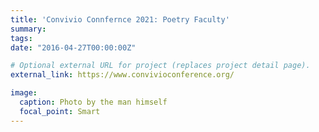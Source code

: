 ```yaml
---
title: 'Convivio Connfernce 2021: Poetry Faculty'
summary: 
tags:
date: "2016-04-27T00:00:00Z"

# Optional external URL for project (replaces project detail page).
external_link: https://www.convivioconference.org/ 

image:
  caption: Photo by the man himself
  focal_point: Smart
---
```

